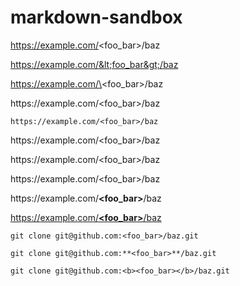 # markdown-sandbox

https://example.com/<foo_bar>/baz

https://example.com/&lt;foo_bar&gt;/baz

https://example.com/\<foo_bar\>/baz

https://<span></span>example.com/<foo_bar>/baz

`https://example.com/<foo_bar>/baz`

ht<span>tps://</span>example.com/<foo_bar>/baz

https://<i></i>example.com/<foo_bar>/baz

https://<i></i>example.com/&lt;foo_bar&gt;/baz

https://<i></i>example.com/**&lt;foo_bar&gt;**/baz

[https://<i></i>example.com/**&lt;foo_bar&gt;**/baz](http://example.com/)

`git clone git@github.com:<foo_bar>/baz.git`

`git clone git@github.com:**<foo_bar>**/baz.git`

`git clone git@github.com:<b><foo_bar></b>/baz.git`

